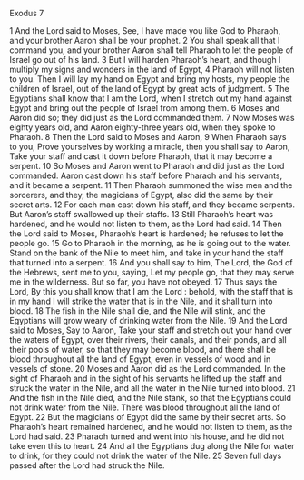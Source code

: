 Exodus 7

1	And the Lord said to Moses, See, I have made you like God to Pharaoh, and your brother Aaron shall be your prophet.
2	You shall speak all that I command you, and your brother Aaron shall tell Pharaoh to let the people of Israel go out of his land.
3	But I will harden Pharaoh’s heart, and though I multiply my signs and wonders in the land of Egypt,
4	Pharaoh will not listen to you. Then I will lay my hand on Egypt and bring my hosts, my people the children of Israel, out of the land of Egypt by great acts of judgment.
5	The Egyptians shall know that I am the Lord, when I stretch out my hand against Egypt and bring out the people of Israel from among them.
6	Moses and Aaron did so; they did just as the Lord commanded them.
7	Now Moses was eighty years old, and Aaron eighty-three years old, when they spoke to Pharaoh.
8	Then the Lord said to Moses and Aaron,
9	When Pharaoh says to you, Prove yourselves by working a miracle, then you shall say to Aaron, Take your staff and cast it down before Pharaoh, that it may become a serpent.
10	So Moses and Aaron went to Pharaoh and did just as the Lord commanded. Aaron cast down his staff before Pharaoh and his servants, and it became a serpent.
11	Then Pharaoh summoned the wise men and the sorcerers, and they, the magicians of Egypt, also did the same by their secret arts.
12	For each man cast down his staff, and they became serpents. But Aaron’s staff swallowed up their staffs.
13	Still Pharaoh’s heart was hardened, and he would not listen to them, as the Lord had said.
14	Then the Lord said to Moses, Pharaoh’s heart is hardened; he refuses to let the people go.
15	Go to Pharaoh in the morning, as he is going out to the water. Stand on the bank of the Nile to meet him, and take in your hand the staff that turned into a serpent.
16	And you shall say to him, The Lord, the God of the Hebrews, sent me to you, saying, Let my people go, that they may serve me in the wilderness. But so far, you have not obeyed.
17	Thus says the Lord, By this you shall know that I am the Lord : behold, with the staff that is in my hand I will strike the water that is in the Nile, and it shall turn into blood.
18	The fish in the Nile shall die, and the Nile will stink, and the Egyptians will grow weary of drinking water from the Nile.
19	And the Lord said to Moses, Say to Aaron, Take your staff and stretch out your hand over the waters of Egypt, over their rivers, their canals, and their ponds, and all their pools of water, so that they may become blood, and there shall be blood throughout all the land of Egypt, even in vessels of wood and in vessels of stone.
20	Moses and Aaron did as the Lord commanded. In the sight of Pharaoh and in the sight of his servants he lifted up the staff and struck the water in the Nile, and all the water in the Nile turned into blood.
21	And the fish in the Nile died, and the Nile stank, so that the Egyptians could not drink water from the Nile. There was blood throughout all the land of Egypt.
22	But the magicians of Egypt did the same by their secret arts. So Pharaoh’s heart remained hardened, and he would not listen to them, as the Lord had said.
23	Pharaoh turned and went into his house, and he did not take even this to heart.
24	And all the Egyptians dug along the Nile for water to drink, for they could not drink the water of the Nile.
25	Seven full days passed after the Lord had struck the Nile.

